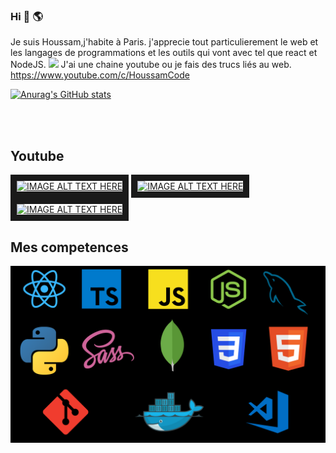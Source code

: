 ### Hi 👋 🌎 

Je suis Houssam,j'habite à Paris. j'apprecie tout particulierement le web et les langages de programmations et les outils qui vont avec tel que react et NodeJS.
<img src="https://www.codewars.com/users/HoussDev/badges/large">
J'ai une chaine youtube ou je fais des trucs liés au web. https://www.youtube.com/c/HoussamCode

[![Anurag's GitHub stats](https://github-readme-stats.vercel.app/api?username=Houssam-OUATMANI)](https://github.com/anuraghazra/github-readme-stats)

<br/>
<br/>


## Youtube
<a href="http://www.youtube.com/watch?feature=player_embedded&v=uwh3c58Pb8U
" target="_blank"><img src="http://img.youtube.com/vi/uwh3c58Pb8U/0.jpg" 
alt="IMAGE ALT TEXT HERE" width="320" height="240" border="10" /></a>
<a href="http://www.youtube.com/watch?feature=player_embedded&v=FvU2nRH-UPk
" target="_blank"><img src="http://img.youtube.com/vi/FvU2nRH-UPk/0.jpg" 
alt="IMAGE ALT TEXT HERE" width="320" height="240" border="10" /></a>
<a href="http://www.youtube.com/watch?feature=player_embedded&v=FJ9ZXUydpsk
" target="_blank"><img src="http://img.youtube.com/vi/FJ9ZXUydpsk/0.jpg" 
alt="IMAGE ALT TEXT HERE" width="320" height="240" border="10" /></a>


## Mes competences
![Yeah](https://github.com/Houssam-OUATMANI/Houssam-OUATMANI/blob/main/TUTO%20CODE%20WEB%20ALGORITHME(3).png)
